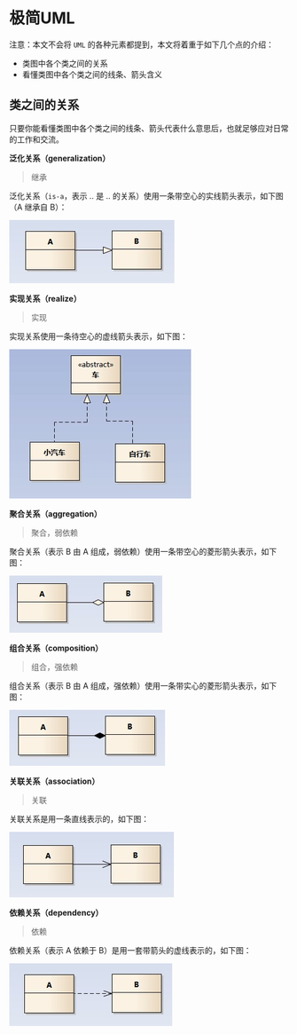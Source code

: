 # 极简UML

注意：本文不会将 `UML` 的各种元素都提到，本文将着重于如下几个点的介绍：

* 类图中各个类之间的关系
* 看懂类图中各个类之间的线条、箭头含义

## **类之间的关系**

只要你能看懂类图中各个类之间的线条、箭头代表什么意思后，也就足够应对日常的工作和交流。

**泛化关系（generalization）**

> 继承

泛化关系（`is-a`，表示 .. 是 .. 的关系）使用一条带空心的实线箭头表示，如下图（A 继承自 B）：

![](../.gitbook/assets/screenshot_1594803009203.png)

**实现关系（realize）**

> 实现

实现关系使用一条待空心的虚线箭头表示，如下图：

![](../.gitbook/assets/screenshot_1594803207527.png)

**聚合关系（aggregation）**

> 聚合，弱依赖

聚合关系（表示 B 由 A 组成，弱依赖）使用一条带空心的菱形箭头表示，如下图：

![](../.gitbook/assets/screenshot_1594803216517.png)

**组合关系（composition）**

> 组合，强依赖

组合关系（表示 B 由 A 组成，强依赖）使用一条带实心的菱形箭头表示，如下图：

![](../.gitbook/assets/screenshot_1594803333310.png)

**关联关系（association）**

> 关联

关联关系是用一条直线表示的，如下图：

![](../.gitbook/assets/screenshot_1594803403719.png)

**依赖关系（dependency）**

> 依赖

依赖关系（表示 A 依赖于 B）是用一套带箭头的虚线表示的，如下图：

![](../.gitbook/assets/screenshot_1594803438895.png)


